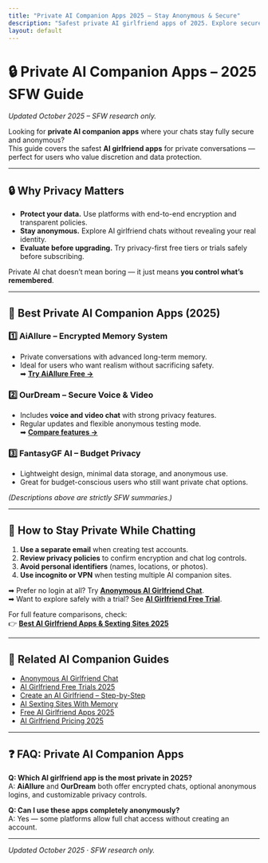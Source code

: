 ```yaml
---
title: "Private AI Companion Apps 2025 – Stay Anonymous & Secure"
description: "Safest private AI girlfriend apps of 2025. Explore secure AI chat platforms with encryption, anonymous modes, and no-login privacy features."
layout: default
---
```


# 🔒 Private AI Companion Apps – 2025 SFW Guide

*Updated October 2025 – SFW research only.*

Looking for **private AI companion apps** where your chats stay fully secure and anonymous?  
This guide covers the safest **AI girlfriend apps** for private conversations — perfect for users who value discretion and data protection.

---

## 🔒 Why Privacy Matters

* **Protect your data.** Use platforms with end-to-end encryption and transparent policies.  
* **Stay anonymous.** Explore AI girlfriend chats without revealing your real identity.  
* **Evaluate before upgrading.** Try privacy-first free tiers or trials safely before subscribing.  

Private AI chat doesn’t mean boring — it just means **you control what’s remembered**.

---

## 🧠 Best Private AI Companion Apps (2025)

### 1️⃣ **AiAllure – Encrypted Memory System**
* Private conversations with advanced long-term memory.  
* Ideal for users who want realism without sacrificing safety.  
➡ **[Try AiAllure Free →](https://linkly.link/2Fml5)**

### 2️⃣ **OurDream – Secure Voice & Video**
* Includes **voice and video chat** with strong privacy features.  
* Regular updates and flexible anonymous testing mode.  
➡ **[Compare features →](https://www.aisextinghub.com/blog/best-ai-girlfriend-apps-2025)**

### 3️⃣ **FantasyGF AI – Budget Privacy**
* Lightweight design, minimal data storage, and anonymous use.  
* Great for budget-conscious users who still want private chat options.

*(Descriptions above are strictly SFW summaries.)*

---

## 🧭 How to Stay Private While Chatting

1. **Use a separate email** when creating test accounts.  
2. **Review privacy policies** to confirm encryption and chat log controls.  
3. **Avoid personal identifiers** (names, locations, or photos).  
4. **Use incognito or VPN** when testing multiple AI companion sites.  

➡ Prefer no login at all? Try **[Anonymous AI Girlfriend Chat](https://ai-companion-guides.github.io/anonymous-ai-girlfriend-chat/)**.  
➡ Want to explore safely with a trial? See **[AI Girlfriend Free Trial](https://ai-companion-guides.github.io/ai-girlfriend-free-trial/)**.  

For full feature comparisons, check:  
👉 **[Best AI Girlfriend Apps & Sexting Sites 2025](https://www.aisextinghub.com/blog/best-ai-girlfriend-apps-2025)**  

---

## 🔗 Related AI Companion Guides

- [Anonymous AI Girlfriend Chat](https://ai-companion-guides.github.io/anonymous-ai-girlfriend-chat/)  
- [AI Girlfriend Free Trials 2025](https://ai-companion-guides.github.io/ai-girlfriend-free-trial/)  
- [Create an AI Girlfriend – Step-by-Step](https://ai-companion-guides.github.io/create-ai-girlfriend/)  
- [AI Sexting Sites With Memory](https://ai-companion-guides.github.io/ai-sexting-sites-with-memory/)  
- [Free AI Girlfriend Apps 2025](https://ai-companion-guides.github.io/free-ai-girlfriend-no-signup/)  
- [AI Girlfriend Pricing 2025](https://ai-companion-guides.github.io/ai-girlfriend-pricing/)  

---

## ❓ FAQ: Private AI Companion Apps

**Q: Which AI girlfriend app is the most private in 2025?**  
A: **AiAllure** and **OurDream** both offer encrypted chats, optional anonymous logins, and customizable privacy controls.  

**Q: Can I use these apps completely anonymously?**  
A: Yes — some platforms allow full chat access without creating an account.  

---

*Updated October 2025 · SFW research only.*
